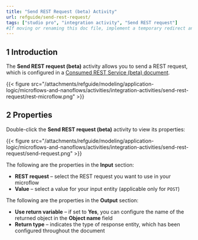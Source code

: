 ```yaml
---
title: "Send REST Request (beta) Activity"
url: refguide/send-rest-request/
tags: ["studio pro", "integration activity", "Send REST request"]
#If moving or renaming this doc file, implement a temporary redirect and let the respective team know they should update the URL in the product. See Mapping to Products for more details.
---
```


## 1 Introduction

The **Send REST request (beta)** activity allows you to send a REST request, which is configured in a [Consumed REST Service (beta) document]( /refguide/consumed-rest-services-beta/).

{{< figure src="/attachments/refguide/modeling/application-logic/microflows-and-nanoflows/activities/integration-activities/send-rest-request/rest-microflow.png" >}}

## 2 Properties 

Double-click the **Send REST request (beta)** activity to view its properties:

{{< figure src="/attachments/refguide/modeling/application-logic/microflows-and-nanoflows/activities/integration-activities/send-rest-request/send-request.png" >}}

The following are the properties in the **Input** section:

* **REST request** – select the REST request you want to use in your microflow
* **Value** – select a value for your input entity (applicable only for `POST`)

The following are the properties in the **Output** section:

* **Use return variable** – if set to **Yes**, you can configure the name of the returned object in the **Object name** field 
* **Return type** – indicates the type of response entity, which has been configured throughout the document 
